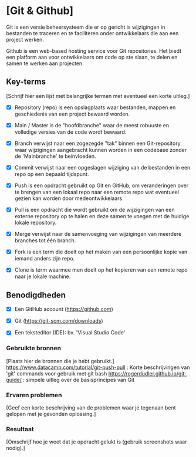 # [Git & Github]

Git is een versie beheersysteem die er op gericht is wijzigingen in bestanden te traceren en te faciliteren onder ontwikkelaars die aan een project werken.
 
Github is een web-based hosting service voor Git repositories. Het biedt een platform aan voor ontwikkelaars om code op ste slaan, te delen en samen te werken aan projecten. 

## Key-terms
[Schrijf hier een lijst met belangrijke termen met eventueel een korte uitleg.]
- [x] Repository (repo) is een opslagplaats waar bestanden, mappen en geschiedenis van een project bewaard worden.
- [x] Main / Master is de "hoofdbranche" waar de meest robuuste en volledige versies van de code wordt bewaard.
- [x] Branch verwijst naar een zogezegde "tak" binnen een Git-repository waar wijzigingen aangebracht kunnen worden in een codebase zonder de 'Mainbranche' te beinvloeden.
- [x] Commit verwijst naar een opgeslagen wijziging van de bestanden in een repo op een bepaald tijdspunt. 
- [x] Push is een opdracht gebruikt op Git en GitHub, om veranderingen over te brengen van een lokaal repo naar een remote repo wat eventueel gezien kan worden door medeontwikkelaars.
- [x] Pull is een opdracht die wordt gebruikt om de wijzigingen van een externe repository op te halen en deze samen te voegen met de huidige lokale repository.
- [x] Merge verwijst naar de samenvoeging van wijzigingen van meerdere branches tot één branch.
- [x] Fork is een term die doelt op het maken van een persoonlijke kopie van iemand anders zijn repo.
- [x] Clone is term waarmee men doelt op het kopieren van een remote repo naar je lokale machine.


## Benodigdheden

- [x] Een GitHub account (https://github.com)
- [x] Git (https://git-scm.com/downloads)
- [x] Een teksteditor (IDE): bv. 'Visual Studio Code'


### Gebruikte bronnen
[Plaats hier de bronnen die je hebt gebruikt.]
https://www.datacamp.com/tutorial/git-push-pull : 		Korte beschrijvingen van 'git' commands voor gebruik met git bash
https://rogerdudler.github.io/git-guide/ : 			simpele uitleg over de basisprincipes van Git



### Ervaren problemen
[Geef een korte beschrijving van de problemen waar je tegenaan bent gelopen met je gevonden oplossing.]

### Resultaat
[Omschrijf hoe je weet dat je opdracht gelukt is (gebruik screenshots waar nodig).]
